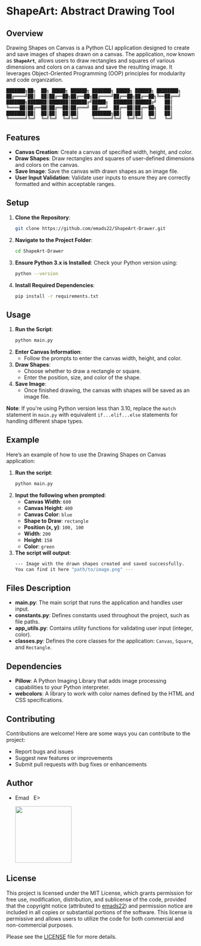 # ShapeArt: Abstract Drawing Tool

## Overview
Drawing Shapes on Canvas is a Python CLI application designed to create and save images of shapes drawn on a canvas. The application, now known as **`ShapeArt`**, allows users to draw rectangles and squares of various dimensions and colors on a canvas and save the resulting image. It leverages Object-Oriented Programming (OOP) principles for modularity and code organization.

```sh
███████╗██╗  ██╗ █████╗ ██████╗ ███████╗ █████╗ ██████╗ ████████╗
██╔════╝██║  ██║██╔══██╗██╔══██╗██╔════╝██╔══██╗██╔══██╗╚══██╔══╝
███████╗███████║███████║██████╔╝█████╗  ███████║██████╔╝   ██║   
╚════██║██╔══██║██╔══██║██╔═══╝ ██╔══╝  ██╔══██║██╔══██╗   ██║   
███████║██║  ██║██║  ██║██║     ███████╗██║  ██║██║  ██║   ██║   
╚══════╝╚═╝  ╚═╝╚═╝  ╚═╝╚═╝     ╚══════╝╚═╝  ╚═╝╚═╝  ╚═╝   ╚═╝    
```

## Features
- **Canvas Creation**: Create a canvas of specified width, height, and color.
- **Draw Shapes**: Draw rectangles and squares of user-defined dimensions and colors on the canvas.
- **Save Image**: Save the canvas with drawn shapes as an image file.
- **User Input Validation**: Validate user inputs to ensure they are correctly formatted and within acceptable ranges.

## Setup
1. **Clone the Repository**:
    ```sh
    git clone https://github.com/emads22/ShapeArt-Drawer.git
    ```
2. **Navigate to the Project Folder**:
    ```sh
    cd ShapeArt-Drawer
    ```
3. **Ensure Python 3.x is Installed**: Check your Python version using:
    ```sh
    python --version
    ```
4. **Install Required Dependencies**:
    ```sh
    pip install -r requirements.txt
    ```

## Usage
1. **Run the Script**:
    ```sh
    python main.py
    ```
2. **Enter Canvas Information**:
    - Follow the prompts to enter the canvas width, height, and color.
3. **Draw Shapes**:
    - Choose whether to draw a rectangle or square.
    - Enter the position, size, and color of the shape.
4. **Save Image**:
    - Once finished drawing, the canvas with shapes will be saved as an image file.

**Note**: If you're using Python version less than 3.10, replace the `match` statement in `main.py` with equivalent `if...elif...else` statements for handling different shape types.

## Example
Here’s an example of how to use the Drawing Shapes on Canvas application:

1. **Run the script**:
    ```sh
    python main.py
    ```
2. **Input the following when prompted**:
    - **Canvas Width**: `600`
    - **Canvas Height**: `400`
    - **Canvas Color**: `blue`
    - **Shape to Draw**: `rectangle`
    - **Position (x, y)**: `100, 100`
    - **Width**: `200`
    - **Height**: `150`
    - **Color**: `green`
3. **The script will output**:
    ```sh
    --- Image with the drawn shapes created and saved successfully.
    You can find it here "path/to/image.png" ---
    ```

## Files Description
- **main.py**: The main script that runs the application and handles user input.
- **constants.py**: Defines constants used throughout the project, such as file paths.
- **app_utils.py**: Contains utility functions for validating user input (integer, color).
- **classes.py**: Defines the core classes for the application: `Canvas`, `Square`, and `Rectangle`.

## Dependencies
- **Pillow**: A Python Imaging Library that adds image processing capabilities to your Python interpreter.
- **webcolors**: A library to work with color names defined by the HTML and CSS specifications.

## Contributing
Contributions are welcome! Here are some ways you can contribute to the project:
- Report bugs and issues
- Suggest new features or improvements
- Submit pull requests with bug fixes or enhancements

## Author
- Emad &nbsp; E>
  
  [<img src="https://img.shields.io/badge/GitHub-Profile-blue?logo=github" width="150">](https://github.com/emads22)

## License
This project is licensed under the MIT License, which grants permission for free use, modification, distribution, and sublicense of the code, provided that the copyright notice (attributed to [emads22](https://github.com/emads22)) and permission notice are included in all copies or substantial portions of the software. This license is permissive and allows users to utilize the code for both commercial and non-commercial purposes.

Please see the [LICENSE](LICENSE) file for more details.